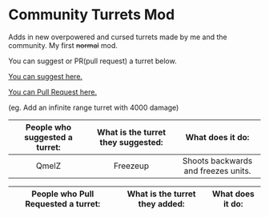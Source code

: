# Community Turrets Mod

Adds in new overpowered and cursed turrets made by me and the community.
My first ~~normal~~ mod.


You can suggest or PR(pull request) a turret below.

[You can suggest here.](https://github.com/SMOLKEYS/communityturretsuggestions/issues/new/choose)

[You can Pull Request here.](https://github.com/SMOLKEYS/community-turrets/pulls)

(eg. Add an infinite range turret with 4000 damage)



|People who suggested a turret:|What is the turret they suggested:|What does it do:|
|:-----:|:-----:|:-----:|
QmelZ|Freezeup|Shoots backwards and freezes units.


|People who Pull Requested a turret:|What is the turret they added:|What does it do:|
|:-----:|:-----:|:-----:|
